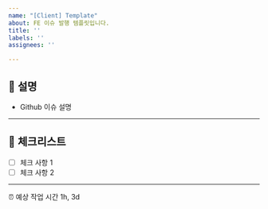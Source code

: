 ```yaml
---
name: "[Client] Template"
about: FE 이슈 발행 템플릿입니다.
title: ''
labels: ''
assignees: ''

---
```


## 💁 설명
- Github 이슈 설명

---
## 📑 체크리스트
 - [ ] 체크 사항 1
 - [ ] 체크 사항 2

---
⏰ 예상 작업 시간
1h, 3d
